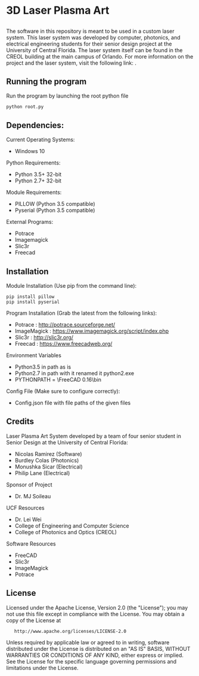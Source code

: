 # 3D Laser Plasma Art
##

The software in this repository is meant to be used in a custom laser system. This laser system was developed by computer, photonics, and electrical engineering students for their senior design project at the University of Central Florida. The laser system itself can be found in the CREOL building at the main campus of Orlando. For more information on the project and the laser system, visit the following link: .

## Running the program

Run the program by launching the root python file
```
python root.py
```


## Dependencies:

Current Operating Systems:
* Windows 10

Python Requirements:
* Python 3.5+  32-bit
* Python 2.7+  32-bit

Module Requirements:
* PILLOW (Python 3.5 compatible)
* Pyserial (Python 3.5 compatible)

External Programs:
* Potrace
* Imagemagick
* Slic3r
* Freecad

## Installation

 Module Installation (Use pip from the command line):
```
pip install pillow
pip install pyserial
```

Program Installation (Grab the latest from the following links):

* Potrace : http://potrace.sourceforge.net/
* ImageMagick : https://www.imagemagick.org/script/index.php
* Slic3r : http://slic3r.org/
* Freecad : https://www.freecadweb.org/

Environment Variables

* Python3.5 in path as is
* Python2.7 in path with it renamed it python2.exe
* PYTHONPATH = \FreeCAD 0.16\bin

Config File (Make sure to configure correctly):

* Config.json file with file paths of the given files

## Credits

Laser Plasma Art System developed by a team of four senior student in Senior Design at the University of Central Florida:
* Nicolas Ramirez (Software)
* Burdley Colas (Photonics)
* Monushka Sicar (Electrical)
* Philip Lane (Electrical)

Sponsor of Project
* Dr. MJ Soileau

UCF Resources
* Dr. Lei Wei
* College of Engineering and Computer Science
* College of Photonics and Optics (CREOL)

Software Resources
* FreeCAD
* Slic3r
* ImageMagick
* Potrace

## License

   Licensed under the Apache License, Version 2.0 (the "License");
   you may not use this file except in compliance with the License.
   You may obtain a copy of the License at

       http://www.apache.org/licenses/LICENSE-2.0

   Unless required by applicable law or agreed to in writing, software
   distributed under the License is distributed on an "AS IS" BASIS,
   WITHOUT WARRANTIES OR CONDITIONS OF ANY KIND, either express or implied.
   See the License for the specific language governing permissions and
   limitations under the License.
